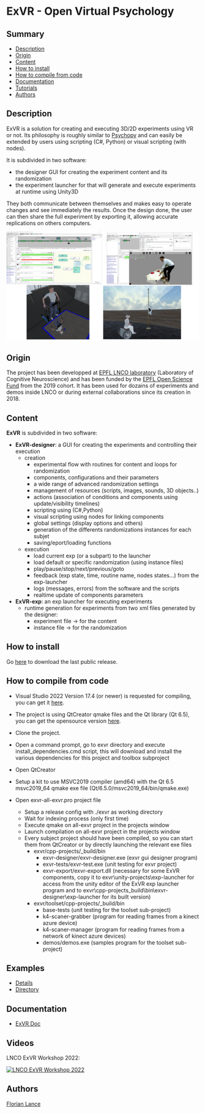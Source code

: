 # ExVR - Open Virtual Psychology

## Summary

* [Description](#description)
* [Origin](#origin)
* [Content](#content)
* [How to install](#how-to-install)
* [How to compile from code](#how-to-compile-from-code)
* [Documentation](#documentation)
* [Tutorials](#tutorials)
* [Authors](#authors)

## Description

ExVR is a solution for creating and executing 3D/2D experiments using VR or not. Its philosophy is roughly similar to [Psychopy](https://www.psychopy.org/) and can easily be extended by users using scripting (C#, Python) or visual scripting (with nodes).

It is subdivided in two software: 
  *	the designer GUI for creating the experiment content and its randomization
  *	the experiment launcher for that will generate and execute experiments at runtime using Unity3D

They both communicate between themselves and makes easy to operate changes and see immediately the results.
Once the design done, the user can then share the full experiment by exporting it, allowing accurate replications on others computers.

<p float="center">
  <img src="captures/4-panel.png" width="800" />
</p>

## Origin

The project has been developped at [EPFL LNCO laboratory](https://www.epfl.ch/labs/lnco/) (Laboratory of Cognitive Neuroscience) and has been funded by the [EPFL Open Science Fund](https://www.epfl.ch/research/open-science/in-practice/open-science-fund/) from the 2019 cohort. It has been used for dozains of experiments and demos inside LNCO or during external collaborations since its creation in 2018.


## Content

**ExVR** is subdivided in two software:
* **ExVR-designer**: a GUI for creating the experiments and controlling their execution
  * creation
    * experimental flow with routines for content and loops for randomization
    * components, configurations and their parameters
    * a wide range of advanced randomization settings
    * management of resources (scripts, images, sounds, 3D objects..)
    * actions (association of conditions and components using update/visibility timelines)   
    * scripting using (C#,Python)
    * visual scripting using nodes for linking components
    * global settings (display options and others)
    * generation of the differents randomizations instances for each subjet
    * saving/eport/loading functions
  * execution
    * load current exp (or a subpart) to the launcher
    * load default or specific randomization (using instance files)
    * play/pause/stop/next/previous/goto
    * feedback (exp state, time, routine name, nodes states...) from the exp-launcher
    * logs (messages, errors) from the software and the scripts
    * realtime update of components parameters
* **ExVR-exp**: an exp launcher for executing experiments
  * runtime generation for experiments from two xml files generated by the designer:
    * experiment file -> for the content
    * instance file  -> for the randomization
  

## How to install

Go [here](https://github.com/FlorianLance/exvr/releases) to download the last public release.

## How to compile from code

 * Visual Studio 2022 Version 17.4 (or newer) is requested for compiling, you can get it [here](
https://visualstudio.microsoft.com/vs/community/). 

 * The project is using QtCreator qmake files and the Qt library (Qt 6.5), you can get the opensource version [here](https://www.qt.io/download-thank-you).

 * Clone the project.
 * Open a command prompt, go to exvr directory and execute install_dependencies.cmd script, this will download and install the various dependencies for this project and toolbox subproject
 * Open QtCreator
 * Setup a kit to use MSVC2019 compiler (amd64) with the Qt 6.5 msvc2019_64 qmake exe file (Qt/6.5.0/msvc2019_64/bin/qmake.exe)
 * Open exvr-all-exvr.pro project file
    * Setup a release config with ./exvr as working directory
    * Wait for indexing process (only first time)
    * Execute qmake on all-exvr project in the projects window
    * Launch compilation on all-exvr project in the projects window
    * Every subject project should have been compiled, so you can start them from QtCreator or by directly launching the relevant exe files
       * exvr/cpp-projects/_build/bin
          * exvr-designer/exvr-designer.exe (exvr gui designer program)
          * exvr-tests/exvr-test.exe (unit testing for exvr project)
          * exvr-export/exvr-export.dll (necessary for some ExVR components, copy it to exvr\unity-projects\exp-launcher for access from the unity editor of the ExVR exp launcher program and to exvr\cpp-projects\_build\bin\exvr-designer\exp-launcher for its built version)
       * exvr/toolset/cpp-projects/_build/bin
          * base-tests (unit testing for the toolset sub-project)
          * k4-scaner-grabber (program for reading frames from a kinect azure device)
          * k4-scaner-manager (program for reading frames from a network of kinect azure devices)
          * demos/demos.exe (samples program for the toolset sub-project)              


## Examples

* [Details](cpp-projects/_build/bin/exvr-designer/data/experiments/examples/doc_examples.md)
* [Directory](cpp-projects/_build/bin/exvr-designer/data/experiments/examples)

## Documentation

* [ExVR Doc](cpp-projects/_build/bin/exvr-designer/data/documentation/doc_general.md)

## Videos

LNCO ExVR Workshop 2022:

[![LNCO ExVR Workshop 2022](http://img.youtube.com/vi/0CLKMm5fcws/0.jpg)](https://www.youtube.com/watch?v=0CLKMm5fcws)

## Authors

[Florian Lance](https://www.linkedin.com/in/florian-lance/)

